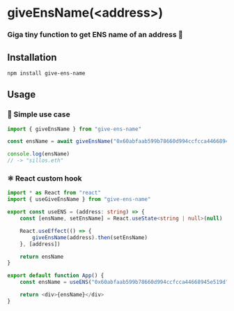 # giveEnsName(\<address>\)

### Giga tiny function to get ENS name of an address 🤏

## Installation

```
npm install give-ens-name
```
## Usage

### 📝 Simple use case

```ts
import { giveEnsName } from "give-ens-name"

const ensName = await giveEnsName("0x60abfaab599b78660d994ccfcca44668945e519d")

console.log(ensName)
// -> "sillos.eth"
```

### ⚛️ React custom hook

```ts
import * as React from "react"
import { useGiveEnsName } from "give-ens-name"

export const useENS = (address: string) => {
	const [ensName, setEnsName] = React.useState<string | null>(null)

	React.useEffect(() => {
		giveEnsName(address).then(setEnsName)
	}, [address])

	return ensName
}

export default function App() {
	const ensName = useENS("0x60abfaab599b78660d994ccfcca44668945e519d")

	return <div>{ensName}</div>
}
```
